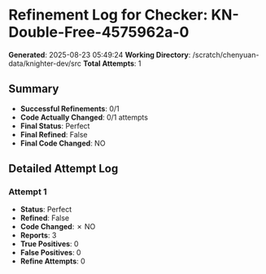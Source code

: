 # Refinement Log for Checker: KN-Double-Free-4575962a-0

**Generated**: 2025-08-23 05:49:24
**Working Directory**: /scratch/chenyuan-data/knighter-dev/src
**Total Attempts**: 1

## Summary
- **Successful Refinements**: 0/1
- **Code Actually Changed**: 0/1 attempts
- **Final Status**: Perfect
- **Final Refined**: False
- **Final Code Changed**: NO

## Detailed Attempt Log

### Attempt 1
- **Status**: Perfect
- **Refined**: False
- **Code Changed**: ✗ NO
- **Reports**: 3
- **True Positives**: 0
- **False Positives**: 0
- **Refine Attempts**: 0
